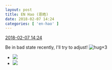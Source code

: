 ```yaml
---
layout: post
title: EN Hao (恩皓)
date: 2018-02-07 14:24
categories: [ 'en-hao' ]
---
```


<div class="weibo-info">
  <a href="https://weibo.com/6346318257/G20JzoTsg">2018-02-07 14:24</a>
</div>

Be in bad state recently, I'll try to adjust! ![hug](https://img.t.sinajs.cn/t4/appstyle/expression/ext/normal/70/pcmoren_baobao_org.png)×3

<!-- more -->

<ul class="weibo-pic-list-1">
  <li class="weibo-pic">
    <a href="http://wx2.sinaimg.cn/mw690/006VuvhTgy1fo7v0cuzqbj30xr190b29.jpg"><img src="http://wx2.sinaimg.cn/thumb150/006VuvhTgy1fo7v0cuzqbj30xr190b29.jpg"/></a>
  </li>
  <li class="weibo-pic">
    <a href="http://wx3.sinaimg.cn/mw690/006VuvhTgy1fo7v0dvzqcj30xr190b29.jpg"><img src="http://wx3.sinaimg.cn/thumb150/006VuvhTgy1fo7v0dvzqcj30xr190b29.jpg"/></a>
  </li>
</ul>
